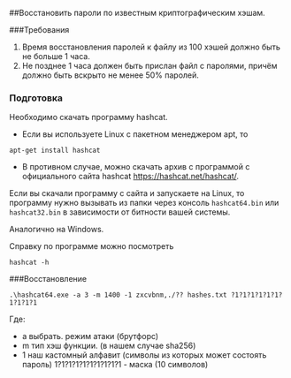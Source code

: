 ##Восстановить пароли по известным криптографическим хэшам.

###Требования
1. Время восстановления паролей к файлу из 100 хэшей должно быть не больше 1 часа.
2. Не позднее 1 часа должен быть прислан файл с паролями, причём должно быть вскрыто не менее 50% паролей.


### Подготовка

Необходимо скачать программу hashcat.
- Если вы используете Linux с пакетном менеджером apt, то 
```
apt-get install hashcat
```
- В противном случае, можно скачать архив с программой с официального сайта hashcat https://hashcat.net/hashcat/.

Если вы скачали программу с сайта и запускаете на Linux, то программу нужно вызывать из папки через консоль `hashcat64.bin` или `hashcat32.bin` в зависимости от битности вашей системы.

Аналогично на Windows.

Справку по программе можно посмотреть 
```
hashcat -h
```

###Восстановление
```
.\hashcat64.exe -a 3 -m 1400 -1 zxcvbnm,./?? hashes.txt ?1?1?1?1?1?1?1?1?1?1 
```

Где:
- a выбрать. режим атаки (брутфорс)
- m тип хэш функции. (в нашем случае sha256)
- 1 наш кастомный алфавит (символы из которых может состоять пароль) 1?1?1?1?1?1?1?1?1?1 -  маска (10 символов)
